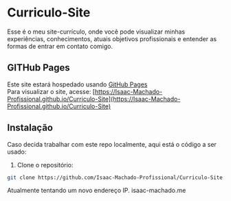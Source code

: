﻿# Curriculo-Site
Esse é o meu site-currículo, onde você pode visualizar minhas experiências, conhecimentos,
atuais objetivos profissionais e entender as formas de entrar em contato comigo. 

## GITHub Pages
Este site estará hospedado usando [GitHub Pages](https://pages.github.com/)  
Para visualizar o site, acesse: [https://Isaac-Machado-Profissional.github.io/Curriculo-Site](https://Isaac-Machado-Profissional.github.io/Curriculo-Site)

## Instalação
Caso decida trabalhar com este repo localmente, aqui está o código a ser usado:
1. Clone o repositório:
```bash
git clone https://github.com/Isaac-Machado-Profissional/Curriculo-Site.git
```

Atualmente tentando um novo endereço IP. 
isaac-machado.me
